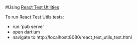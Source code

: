 #Using [React Test Utilities](http://facebook.github.io/react/docs/test-utils.html)


To run React Test Utils tests:
- run 'pub serve'
- open dartium
- navigate to http://localhost:8080/react_test_utils_test.html